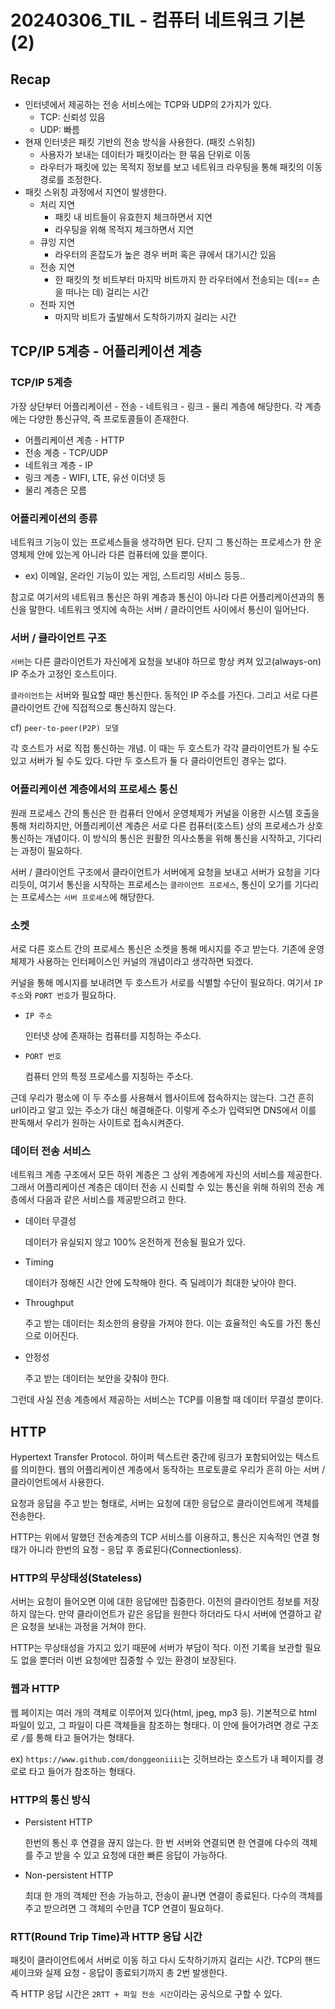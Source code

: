 # 20240306_TIL - 컴퓨터 네트워크 기본 (2)

## Recap

- 인터넷에서 제공하는 전송 서비스에는 TCP와 UDP의 2가지가 있다.
    - TCP: 신뢰성 있음
    - UDP: 빠름
- 현재 인터넷은 패킷 기반의 전송 방식을 사용한다. (패킷 스위칭)
    - 사용자가 보내는 데이터가 패킷이라는 한 묶음 단위로 이동
    - 라우터가 패킷에 있는 목적지 정보를 보고 네트워크 라우팅을 통해 패킷의 이동 경로를 조정한다.
- 패킷 스위칭 과정에서 지연이 발생한다.
    - 처리 지연
        - 패킷 내 비트들이 유효한지 체크하면서 지연
        - 라우팅을 위해 목적지 체크하면서 지연
    - 큐잉 지연
        - 라우터의 혼잡도가 높은 경우 버퍼 혹은 큐에서 대기시간 있음
    - 전송 지연
        - 한 패킷의 첫 비트부터 마지막 비트까지 한 라우터에서 전송되는 데(== 손을 떠나는 데) 걸리는 시간
    - 전파 지연
        - 마지막 비트가 출발해서 도착하기까지 걸리는 시간

## TCP/IP 5계층 - 어플리케이션 계층

### TCP/IP 5계층

가장 상단부터 어플리케이션 - 전송 - 네트워크 - 링크 - 물리 계층에 해당한다. 각 계층에는 다양한 통신규약, 즉 프로토콜들이 존재한다.

- 어플리케이션 계층 - HTTP
- 전송 계층 - TCP/UDP
- 네트워크 계층 - IP
- 링크 계층 - WIFI, LTE, 유선 이더넷 등
- 물리 계층은 모름

### 어플리케이션의 종류

네트워크 기능이 있는 프로세스들을 생각하면 된다. 단지 그 통신하는 프로세스가 한 운영체제 안에 있는게 아니라 다른 컴퓨터에 있을 뿐이다.

- ex) 이메일, 온라인 기능이 있는 게임, 스트리밍 서비스 등등..

참고로 여기서의 네트워크 통신은 하위 계층과 통신이 아니라 다른 어플리케이션과의 통신을 말한다. 네트워크 엣지에 속하는 서버 / 클라이언트 사이에서 통신이 일어난다.

### 서버 / 클라이언트 구조

`서버`는 다른 클라이언트가 자신에게 요청을 보내야 하므로 항상 켜져 있고(always-on) IP 주소가 고정인 호스트이다. 

`클라이언트`는 서버와 필요할 때만 통신한다. 동적인 IP 주소를 가진다. 그리고 서로 다른 클라이언트 간에 직접적으로 통신하지 않는다.

cf) `peer-to-peer(P2P) 모델`

각 호스트가 서로 직접 통신하는 개념. 이 때는 두 호스트가 각각 클라이언트가 될 수도 있고 서버가 될 수도 있다. 다만 두 호스트가 둘 다 클라이언트인 경우는 없다.

### 어플리케이션 계층에서의 프로세스 통신

원래 프로세스 간의 통신은 한 컴퓨터 안에서 운영체제가 커널을 이용한 시스템 호출을 통해 처리하지만, 어플리케이션 계층은 서로 다른 컴퓨터(호스트) 상의 프로세스가 상호 통신하는 개념이다. 이 방식의 통신은 원활한 의사소통을 위해 통신을 시작하고, 기다리는 과정이 필요하다. 

서버 / 클라이언트 구조에서 클라이언트가 서버에게 요청을 보내고 서버가 요청을 기다리듯이, 여기서 통신을 시작하는 프로세스는 `클라이언트 프로세스`, 통신이 오기를 기다리는 프로세스는 `서버 프로세스`에 해당한다.

### 소켓

서로 다른 호스트 간의 프로세스 통신은 소켓을 통해 메시지를 주고 받는다. 기존에 운영체제가 사용하는 인터페이스인 커널의 개념이라고 생각하면 되겠다.

커널을 통해 메시지를 보내려면 두 호스트가 서로를 식별할 수단이 필요하다. 여기서 `IP 주소`와 `PORT 번호`가 필요하다.

- `IP 주소`
    
    인터넷 상에 존재하는 컴퓨터를 지칭하는 주소다.
    
- `PORT 번호`
    
    컴퓨터 안의 특정 프로세스를 지칭하는 주소다.
    

근데 우리가 평소에 이 두 주소를 사용해서 웹사이트에 접속하지는 않는다. 그건 흔히 url이라고 알고 있는 주소가 대신 해결해준다. 이렇게 주소가 입력되면 DNS에서 이를 판독해서 우리가 원하는 사이트로 접속시켜준다.

### 데이터 전송 서비스

네트워크 계층 구조에서 모든 하위 계층은 그 상위 계층에게 자신의 서비스를 제공한다. 그래서 어플리케이션 계층은 데이터 전송 시 신뢰할 수 있는 통신을 위해 하위의 전송 계층에서 다음과 같은 서비스를 제공받으려고 한다.

- 데이터 무결성
    
    데이터가 유실되지 않고 100% 온전하게 전송될 필요가 있다.
    
- Timing
    
    데이터가 정해진 시간 안에 도착해야 한다. 즉 딜레이가 최대한 낮아야 한다.
    
- Throughput
    
    주고 받는 데이터는 최소한의 용량을 가져야 한다. 이는 효율적인 속도를 가진 통신으로 이어진다. 
    
- 안정성
    
    주고 받는 데이터는 보안을 갖춰야 한다.
    

그런데 사실 전송 계층에서 제공하는 서비스는 TCP를 이용할 때 데이터 무결성 뿐이다. 

## HTTP

Hypertext Transfer Protocol. 하이퍼 텍스트란 중간에 링크가 포함되어있는 텍스트를 의미한다. 웹의 어플리케이션 계층에서 동작하는 프로토콜로 우리가 흔히 아는 서버 / 클라이언트에서 사용한다.

요청과 응답을 주고 받는 형태로, 서버는 요청에 대한 응답으로 클라이언트에게 객체를 전송한다.

HTTP는 위에서 말했던 전송계층의 TCP 서비스를 이용하고, 통신은 지속적인 연결 형태가 아니라 한번의 요청 - 응답 후 종료된다(Connectionless).

### HTTP의 무상태성(Stateless)

서버는 요청이 들어오면 이에 대한 응답에만 집중한다. 이전의 클라이언트 정보를 저장하지 않는다. 만약 클라이언트가 같은 응답을 원한다 하더라도 다시 서버에 연결하고 같은 요청을 보내는 과정을 거쳐야 한다.

HTTP는 무상태성을 가지고 있기 때문에 서버가 부담이 적다. 이전 기록을 보관할 필요도 없을 뿐더러 이번 요청에만 집중할 수 있는 환경이 보장된다. 

### 웹과 HTTP

웹 페이지는 여러 개의 객체로 이루어져 있다(html, jpeg, mp3 등). 기본적으로 html 파일이 있고, 그 파일이 다른 객체들을 참조하는 형태다. 이 안에 들어가려면 경로 구조로 `/`를 통해 타고 들어가는 형태다.

ex) `https://www.github.com/donggeoniiii`는 깃허브라는 호스트가 내 페이지를 경로로 타고 들어가 참조하는 형태다.

### HTTP의 통신 방식

- Persistent HTTP
    
    한번의 통신 후 연결을 끊지 않는다. 한 번 서버와 연결되면 한 연결에 다수의 객체를 주고 받을 수 있고 요청에 대한 빠른 응답이 가능하다.
    
- Non-persistent HTTP
    
    최대 한 개의 객체만 전송 가능하고, 전송이 끝나면 연결이 종료된다. 다수의 객체를 주고 받으려면 그 객체의 수만큼 TCP 연결이 필요하다.
    

### RTT(Round Trip Time)과 HTTP 응답 시간

패킷이 클라이언트에서 서버로 이동 하고 다시 도착하기까지 걸리는 시간. TCP의 핸드셰이크와 실제 요청 - 응답이 종료되기까지 총 2번 발생한다.

즉 HTTP 응답 시간은 `2RTT + 파일 전송 시간`이라는 공식으로 구할 수 있다.